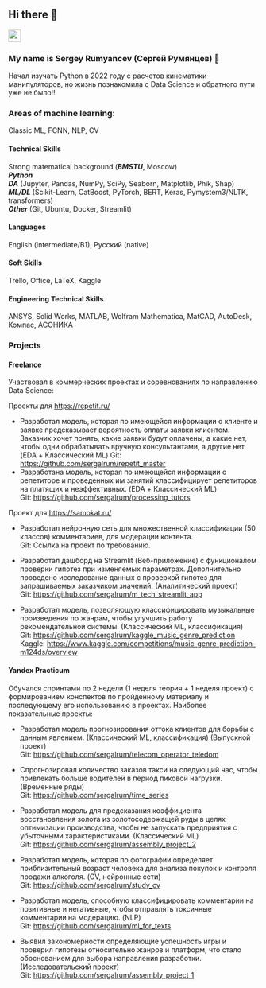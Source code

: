 ## Hi there 👋

<p> <a href="https://t.me/sergalrum"><img src="https://img.shields.io/badge/-telegram-red?color=blue&logo=telegram&logoColor=white" height=25></a> </p>

### My name is Sergey Rumyancev (Сергей Румянцев) :raising_hand: 
Начал изучать Python в 2022 году с расчетов кинематики манипуляторов, но жизнь познакомила с Data Science и обратного пути уже не было!!

### Areas of machine learning:
Classic ML, FCNN, NLP, CV

#### Technical Skills
Strong matematical background (***BMSTU***, Moscow)  
***Python***  
***DA*** (Jupyter, Pandas, NumPy, SciPy, Seaborn, Matplotlib, Phik, Shap)  
***ML/DL*** (Scikit-Learn, CatBoost, PyTorch, BERT, Keras, Pymystem3/NLTK, transformers)  
***Other*** (Git, Ubuntu, Docker, Streamlit)

#### Languages
English (intermediate/B1), Русский (native)

#### Soft Skills
Trello, Office, LaTeX, Kaggle

#### Engineering Technical Skills
ANSYS, Solid Works, MATLAB, Wolfram Mathematica, MatCAD, AutoDesk, Компас, АСОНИКА


### Projects

#### Freelance
Участвовал в коммерческих проектах и соревнованиях по направлению Data Science:

Проекты для  https://repetit.ru/  
-	Разработал модель, которая по имеющейся информации о клиенте и заявке предсказывает вероятность оплаты заявки клиентом. Заказчик хочет понять, какие заявки будут оплачены, а какие нет, чтобы одни обрабатывать вручную консультантами, а другие нет. (EDA + Классический ML)
Git: https://github.com/sergalrum/repetit_master  
- Разработана модель, которая по имеющейся информации о репетиторе и проведенных им занятий классифицирует репетиторов на платящих и неэффективных. (EDA + Классический ML)  
Git: https://github.com/sergalrum/processing_tutors  

Проект для https://samokat.ru/  
- Разработал нейронную сеть для множественной классификации (50 классов) комментариев, для модерации контента.  
Git: Ссылка на проект по требованию.

-	Разработал дашборд на Streamlit (Веб-приложение) с функционалом проверки гипотез при изменяемых параметрах. Дополнительно проведено исследование данных с проверкой гипотез для запрашиваемых заказчиком значений. (Аналитический проект)  
Git: https://github.com/sergalrum/m_tech_streamlit_app

-	Разработал модель, позволяющую классифицировать музыкальные произведения по жанрам, чтобы улучшить работу рекомендательной системы. (Классический ML, классификация)  
Git: https://github.com/sergalrum/kaggle_music_genre_prediction  
Kaggle: https://www.kaggle.com/competitions/music-genre-prediction-m124ds/overview 


#### Yandex Practicum
Обучался спринтами по 2 недели (1 неделя теория + 1 неделя проект) с формированием конспектов по пройденному материалу и последующему его использованию в проектах. Наиболее показательные проекты:


-	Разработал модель прогнозирования оттока клиентов для борьбы с данным явлением. (Классический ML, классификация) (Выпускной проект)  
Git: https://github.com/sergalrum/telecom_operator_teledom

-	Спрогнозировал количество заказов такси на следующий час, чтобы привлекать больше водителей в период пиковой нагрузки. (Временные ряды)  
Git: https://github.com/sergalrum/time_series 

-	Разработал модель для предсказания коэффициента восстановления золота из золотосодержащей руды в целях оптимизации производства, чтобы не запускать предприятия с убыточными характеристиками. (Классический ML)  
Git: https://github.com/sergalrum/assembly_project_2 

-	Разработал модель, которая по фотографии определяет приблизительный возраст человека для анализа покупок и контроля продажи алкоголя. (CV, нейронные сети)  
Git: https://github.com/sergalrum/study_cv

-	Разработал модель, способную классифицировать комментарии на позитивные и негативные, чтобы отправлять токсичные комментарии на модерацию. (NLP)  
Git: https://github.com/sergalrum/ml_for_texts 

-	Выявил закономерности определяющие успешность игры и проверил гипотезы относительно жанров и платформ, что стало обоснованием для выбора направления разработки. (Исследовательский проект)  
Git: https://github.com/sergalrum/assembly_project_1 
